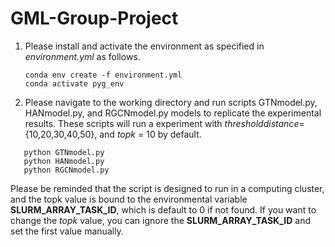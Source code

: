 # GML-Group-Project
1. Please install and activate the environment as specified in _environment.yml_ as follows.
   ```
   conda env create -f environment.yml
   conda activate pyg_env
   ```
2. Please navigate to the working directory and run scripts GTNmodel.py, HANmodel.py, and RGCNmodel.py models to replicate the experimental results. These scripts will run a experiment with $threshold distance =$ {10,20,30,40,50}, and $topk$ = 10 by default.
```
   python GTNmodel.py
   python HANmodel.py
   python RGCNmodel.py
```

Please be reminded that the script is designed to run in a computing cluster, and the topk value is bound to the environmental variable **SLURM_ARRAY_TASK_ID**, which is default to 0 if not found. If you want to change the $topk$ value, you can ignore the **SLURM_ARRAY_TASK_ID** and set the first value manually.

